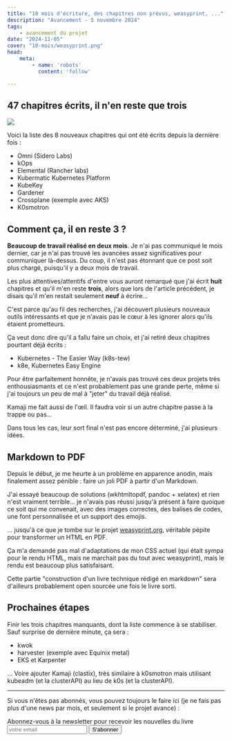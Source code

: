 ```yaml
---
title: "10 mois d'écriture, des chapitres non prévus, weasyprint, ..."
description: "Avancement - 5 novembre 2024"
tags:
    - avancement du projet
date: "2024-11-05"
cover: "10-mois/weasyprint.png"
head:
    meta:
        - name: 'robots'
          content: 'follow'

---
```


## 47 chapitres écrits, il n'en reste que trois

![](https://geps.dev/progress/94)

Voici la liste des 8 nouveaux chapitres qui ont été écrits depuis la dernière fois :

* Omni (Sidero Labs)
* kOps
* Elemental (Rancher labs)
* Kubermatic Kubernetes Platform
* KubeKey
* Gardener
* Crossplane (exemple avec AKS)
* K0smotron

## Comment ça, il en reste 3 ?

**Beaucoup de travail réalisé en deux mois**. Je n'ai pas communiqué le mois dernier, car je n'ai pas trouvé les avancées assez significatives pour communiquer là-dessus. Du coup, il n'est pas étonnant que ce post soit plus chargé, puisqu'il y a deux mois de travail.

Les plus attentives/attentifs d'entre vous auront remarqué que j'ai écrit **huit** chapitres et qu'il m'en reste **trois**, alors que lors de l'article précédent, je disais qu'il m'en restait seulement **neuf** à écrire...

C'est parce qu'au fil des recherches, j'ai découvert plusieurs nouveaux outils intéressants et que je n'avais pas le cœur à les ignorer alors qu'ils étaient prometteurs.

Ça veut donc dire qu'il a fallu faire un choix, et j'ai retiré deux chapitres pourtant déjà écrits :

* Kubernetes - The Easier Way (k8s-tew)
* k8e, Kubernetes Easy Engine

Pour être parfaitement honnête, je n'avais pas trouvé ces deux projets très enthousiasmants et ce n'est probablement pas une grande perte, même si j'ai toujours un peu de mal à "jeter" du travail déjà réalisé. 

Kamaji me fait aussi de l'œil. Il faudra voir si un autre chapitre passe à la trappe ou pas...

Dans tous les cas, leur sort final n'est pas encore déterminé, j'ai plusieurs idées.

## Markdown to PDF

Depuis le début, je me heurte à un problème en apparence anodin, mais finalement assez pénible : faire un joli PDF à partir d'un Markdown. 

J'ai essayé beaucoup de solutions (wkhtmltopdf, pandoc + xelatex) et rien n'est vraiment terrible... je n'avais pas réussi jusqu'à présent à faire quoique ce soit qui me convenait, avec des images correctes, des balises de codes, une font personnalisée et un support des emojis.

... jusqu'à ce que je tombe sur le projet [weasyprint.org](https://weasyprint.org/), véritable pépite pour transformer un HTML en PDF.

Ça m'a demandé pas mal d'adaptations de mon CSS actuel (qui était sympa pour le rendu HTML, mais ne marchait pas du tout avec weasyprint), mais le rendu est beaucoup plus satisfaisant.

Cette partie "construction d'un livre technique rédigé en markdown" sera d'ailleurs probablement open sourcée une fois le livre sorti.

## Prochaines étapes

Finir les trois chapitres manquants, dont la liste commence à se stabiliser. Sauf surprise de dernière minute, ça sera :

* kwok
* harvester (exemple avec Equinix metal)
* EKS et Karpenter

... Voire ajouter Kamaji (clastix), très similaire à k0smotron mais utilisant kubeadm (et la clusterAPI) au lieu de k0s (et la clusterAPI).

<hr>

Si vous n'êtes pas abonnés, vous pouvez toujours le faire ici (je ne fais pas plus d'une news par mois, et seulement si le projet avance) :

<div class="rounded-2xl">
<div class="mx-auto max-w-[1330px] ">
<div class="max-w-screen-xl px-4 py-8 mx-auto flex items-center justify-center">
<div class="border border-slate-200 p-24 rounded-md bg-white shadow-md ">
<span class="text-3xl font-bold text-gray-700 ">Abonnez-vous à la newsletter pour recevoir les nouvelles du livre</span>
<form action="https://rssfeedpulse.com/campaign/83cee038-722a-4fca-9e57-e8fc26326a06/subscribe" method="get" class="flex mt-10 gap-4">
<input name="email" autocomplete="email" type="email" placeholder="votre email" class="p-2 text-gray-700 w-full border border-slate-200" required>
<button class="bg-pink-500 font-bold text-2xl text-black w-full border border-slate-300 py-2 px-4 hover:bg-pink-600 hover:text-white transition-colors duration-200 ease-in-out rounded-md">S'abonner</button>
</form>
</div>
</div>
</div>
</div>
